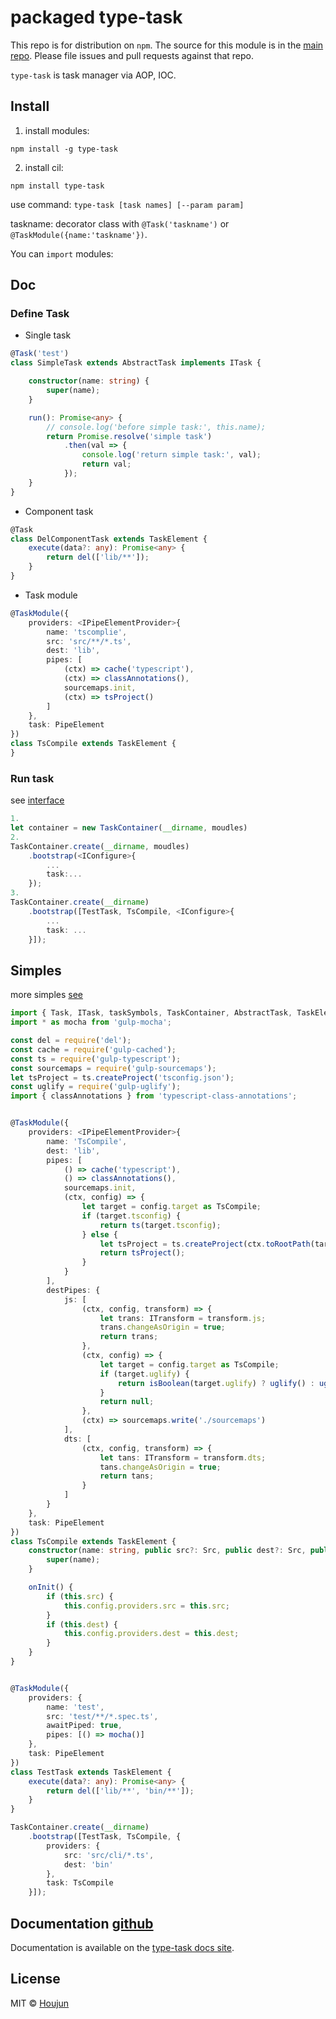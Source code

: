 # packaged type-task

This repo is for distribution on `npm`. The source for this module is in the
[main repo](https://github.com/zhouhoujun/type-task).
Please file issues and pull requests against that repo.

`type-task` is task manager via AOP, IOC.

## Install

1. install modules:

```shell
npm install -g type-task
```

2. install cil:

```shell
npm install type-task
```

use command: `type-task [task names] [--param param]`

taskname: decorator class with `@Task('taskname')` or `@TaskModule({name:'taskname'})`.


You can `import` modules:


## Doc

### Define Task

* Single task

```ts
@Task('test')
class SimpleTask extends AbstractTask implements ITask {

    constructor(name: string) {
        super(name);
    }

    run(): Promise<any> {
        // console.log('before simple task:', this.name);
        return Promise.resolve('simple task')
            .then(val => {
                console.log('return simple task:', val);
                return val;
            });
    }
}

```

* Component task

```ts
@Task
class DelComponentTask extends TaskElement {
    execute(data?: any): Promise<any> {
        return del(['lib/**']);
    }
}

```

* Task module

```ts
@TaskModule({
    providers: <IPipeElementProvider>{
        name: 'tscomplie',
        src: 'src/**/*.ts',
        dest: 'lib',
        pipes: [
            (ctx) => cache('typescript'),
            (ctx) => classAnnotations(),
            sourcemaps.init,
            (ctx) => tsProject()
        ]
    },
    task: PipeElement
})
class TsCompile extends TaskElement {
}

```

### Run task

see [interface](https://github.com/zhouhoujun/type-task/blob/master/src/ITaskContainer.ts)

```ts
1.
let container = new TaskContainer(__dirname, moudles)
2.
TaskContainer.create(__dirname, moudles)
    .bootstrap(<IConfigure>{
        ...
        task:...
    });
3.
TaskContainer.create(__dirname)
    .bootstrap([TestTask, TsCompile, <IConfigure>{
        ...
        task: ...
    }]);

```

## Simples

more simples [see](https://github.com/zhouhoujun/type-task/blob/master/test/simples.task.ts)

```ts
import { Task, ITask, taskSymbols, TaskContainer, AbstractTask, TaskElement, PipeElement, ITaskComponent, IConfigure, PipeComponent, IPipeElementProvider, TaskModule, ITransform, Src } from 'type-task';
import * as mocha from 'gulp-mocha';

const del = require('del');
const cache = require('gulp-cached');
const ts = require('gulp-typescript');
const sourcemaps = require('gulp-sourcemaps');
let tsProject = ts.createProject('tsconfig.json');
const uglify = require('gulp-uglify');
import { classAnnotations } from 'typescript-class-annotations';


@TaskModule({
    providers: <IPipeElementProvider>{
        name: 'TsCompile',
        dest: 'lib',
        pipes: [
            () => cache('typescript'),
            () => classAnnotations(),
            sourcemaps.init,
            (ctx, config) => {
                let target = config.target as TsCompile;
                if (target.tsconfig) {
                    return ts(target.tsconfig);
                } else {
                    let tsProject = ts.createProject(ctx.toRootPath(target.tsconfigFile || './tsconfig.json'));
                    return tsProject();
                }
            }
        ],
        destPipes: {
            js: [
                (ctx, config, transform) => {
                    let trans: ITransform = transform.js;
                    trans.changeAsOrigin = true;
                    return trans;
                },
                (ctx, config) => {
                    let target = config.target as TsCompile;
                    if (target.uglify) {
                        return isBoolean(target.uglify) ? uglify() : uglify(target.uglify);
                    }
                    return null;
                },
                (ctx) => sourcemaps.write('./sourcemaps')
            ],
            dts: [
                (ctx, config, transform) => {
                    let tans: ITransform = transform.dts;
                    tans.changeAsOrigin = true;
                    return tans;
                }
            ]
        }
    },
    task: PipeElement
})
class TsCompile extends TaskElement {
    constructor(name: string, public src?: Src, public dest?: Src, public tsconfigFile?: string, public tsconfig?: ObjectMap<any>, public uglify?: boolean | ObjectMap<any>) {
        super(name);
    }

    onInit() {
        if (this.src) {
            this.config.providers.src = this.src;
        }
        if (this.dest) {
            this.config.providers.dest = this.dest;
        }
    }
}


@TaskModule({
    providers: {
        name: 'test',
        src: 'test/**/*.spec.ts',
        awaitPiped: true,
        pipes: [() => mocha()]
    },
    task: PipeElement
})
class TestTask extends TaskElement {
    execute(data?: any): Promise<any> {
        return del(['lib/**', 'bin/**']);
    }
}

TaskContainer.create(__dirname)
    .bootstrap([TestTask, TsCompile, {
        providers: {
            src: 'src/cli/*.ts',
            dest: 'bin'
        },
        task: TsCompile
    }]);


```

## Documentation [github](https://github.com/zhouhoujun/type-task.git)

Documentation is available on the
[type-task docs site](https://github.com/zhouhoujun/type-task).

## License

MIT © [Houjun](https://github.com/zhouhoujun/)